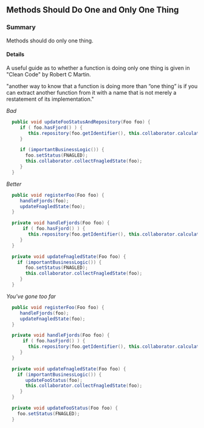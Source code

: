 ## Methods Should Do One and Only One Thing

### Summary

Methods should do only one thing.

#### Details

A useful guide as to whether a function is doing only one thing is given in "Clean Code" by Robert C Martin.

"another way to know that a function is doing more than “one thing” is if you can extract another function from it with a name that is not merely a restatement of its implementation."

*Bad*

```java
  public void updateFooStatusAndRepository(Foo foo) {
     if ( foo.hasFjord() ) {
        this.repository(foo.getIdentifier(), this.collaborator.calculate(foo));
     }

     if (importantBusinessLogic()) {
       foo.setStatus(FNAGLED);
       this.collaborator.collectFnagledState(foo);
     }
  }
```

*Better*

```java
  public void registerFoo(Foo foo) {
     handleFjords(foo);
     updateFnagledState(foo);
  }

  private void handleFjords(Foo foo) {
      if ( foo.hasFjord() ) {
        this.repository(foo.getIdentifier(), this.collaborator.calculate(foo));
     }
  }

  private void updateFnagledState(Foo foo) {
    if (importantBusinessLogic()) {
       foo.setStatus(FNAGLED);
       this.collaborator.collectFnagledState(foo);
     }
  }
```

*You've gone too far*

```java
  public void registerFoo(Foo foo) {
     handleFjords(foo);
     updateFnagledState(foo);
  }

  private void handleFjords(Foo foo) {
      if ( foo.hasFjord() ) {
        this.repository(foo.getIdentifier(), this.collaborator.calculate(foo));
     }
  }

  private void updateFnagledState(Foo foo) {
    if (importantBusinessLogic()) {
       updateFooStatus(foo);
       this.collaborator.collectFnagledState(foo);
     }
  }

  private void updateFooStatus(Foo foo) {
    foo.setStatus(FNAGLED);
  }
```
